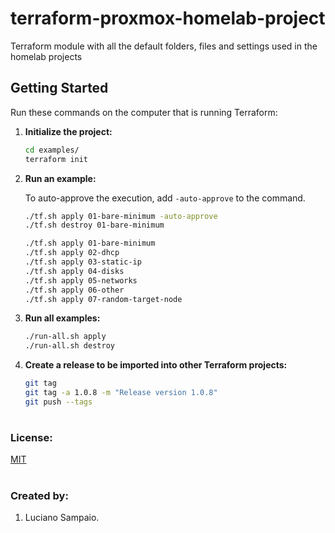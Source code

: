 # terraform-proxmox-homelab-project
Terraform module with all the default folders, files and settings used in the homelab projects

## Getting Started

Run these commands on the computer that is running Terraform:

1. **Initialize the project:**
    ```bash
    cd examples/
    terraform init
    ```

1. **Run an example:**

    To auto-approve the execution, add `-auto-approve` to the command.
    ```bash
    ./tf.sh apply 01-bare-minimum -auto-approve
    ./tf.sh destroy 01-bare-minimum

    ./tf.sh apply 01-bare-minimum
    ./tf.sh apply 02-dhcp
    ./tf.sh apply 03-static-ip
    ./tf.sh apply 04-disks
    ./tf.sh apply 05-networks
    ./tf.sh apply 06-other
    ./tf.sh apply 07-random-target-node
    ```

1. **Run all examples:**
    ```bash
    ./run-all.sh apply
    ./run-all.sh destroy
    ```

1. **Create a release to be imported into other Terraform projects:**
    ```bash
    git tag
    git tag -a 1.0.8 -m "Release version 1.0.8"
    git push --tags
    ```

#
### License:

[MIT](LICENSE "MIT License")

#
### Created by:

1. Luciano Sampaio.
